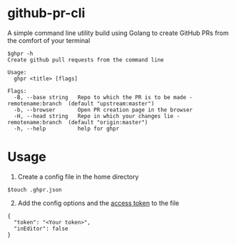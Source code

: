 # github-pr-cli

A simple command line utility build using Golang to create GitHub PRs from the comfort of your terminal

```
$ghpr -h
Create github pull requests from the command line

Usage:
  ghpr <title> [flags]

Flags:
  -B, --base string   Repo to which the PR is to be made - remotename:branch  (default "upstream:master")
  -b, --browser       Open PR creation page in the browser
  -H, --head string   Repo in which your changes lie - remotename:branch  (default "origin:master")
  -h, --help          help for ghpr
```

# Usage

1. Create a config file in the home directory

```
$touch .ghpr.json
```

2. Add the config options and the [access token](https://help.github.com/articles/creating-a-personal-access-token-for-the-command-line/) to the file

```
{
  "token": "<Your token>",
  "inEditor": false
}
```
